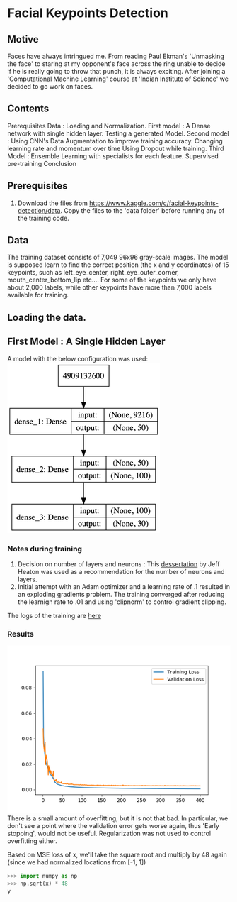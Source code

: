 [//]: # (Image References)
[single layer loss image]: ./results/losses/single_hidden_layer.png "Single Layer Loss"
[single layer model image]: ./results/models/single_hidden_layer.png "Single Layer Model"
# Facial Keypoints Detection

## Motive
Faces have always intringued me. From reading Paul Ekman's 'Unmasking the face' to staring at my opponent's face across the ring unable to decide if he is really going to throw that punch, it is always exciting. After joining a 'Computational Machine Learning' course at 
'Indian Institute of Science' we decided to go work on faces.

## Contents
Prerequisites
Data : Loading and Normalization.
First model : A Dense network with single hidden layer.
Testing a generated Model.
Second model : Using CNN's
Data Augmentation to improve training accuracy.
Changing learning rate and momentum over time
Using Dropout while training.
Third Model : Ensemble Learning with specialists for each feature.
Supervised pre-training
Conclusion

## Prerequisites
1. Download the files from https://www.kaggle.com/c/facial-keypoints-detection/data. Copy the files to the 'data folder' before running any of the training code.

## Data

The training dataset consists of 7,049 96x96 gray-scale images. The model is supposed learn to find the correct position (the x and y coordinates) of 15 keypoints, such as left_eye_center, right_eye_outer_corner, mouth_center_bottom_lip etc....
For some of the keypoints we only have about 2,000 labels, while other keypoints have more than 7,000 labels available for training.

## Loading the data.



## First Model : A Single Hidden Layer
A model with the below configuration was used:
![Single Layer Model][single layer model image]

### Notes during training
1. Decision on number of layers and neurons : This [dessertation](https://www.heatonresearch.com/2017/06/01/hidden-layers.html) by Jeff Heaton  was used as a recommendation for the number of neurons and layers.
2. Initial attempt with an Adam optimizer and a learning rate of .1 resulted in an exploding gradients problem. The training converged after reducing the learnign rate to .01 and using 'clipnorm' to control gradient clipping.

The logs of the training are [here](./results/losses/single_hidden_layer.csv)

### Results
![Single Layer Loss][single layer loss image]
There is a small amount of overfitting, but it is not that bad. In particular, we don't see a point where the validation error gets worse again, thus 'Early stopping', would not be useful. Regularization was not used to control overfitting either.

 Based on MSE loss of x, we'll take the square root and multiply by 48 again (since we had normalized locations from [-1, 1])
```python
>>> import numpy as np
>>> np.sqrt(x) * 48
y
```
